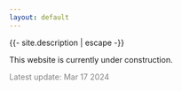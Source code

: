 ```yaml
---
layout: default
---
```


<p>{{- site.description | escape -}}</p>

This website is currently under construction.

<p style="color: #828282;">Latest update: Mar 17 2024</p>
